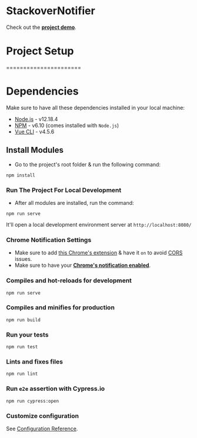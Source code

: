# StackoverNotifier

Check out the **[project demo](https://manuel-suarez-abascal.github.io/stackoverNotifier/)**.

# Project Setup

======================

# Dependencies

Make sure to have all these dependencies installed in your local machine:

- [Node.js](https://nodejs.org/en/) - v12.18.4
- [NPM](https://www.npmjs.com/) - v6.10 (comes installed with `Node.js`)
- [Vue CLI](https://cli.vuejs.org/guide/installation.html) - v4.5.6


## Install Modules

- Go to the project's root folder & run the following command:
```
npm install
```

### Run The Project For Local Development

- After all modules are installed, run the command:
```
npm run serve
```
It'll open a local development environment server at ```http://localhost:8080/```

### Chrome Notification Settings

- Make sure to add [this Chrome's extension](https://chrome.google.com/webstore/detail/moesif-origin-cors-change/digfbfaphojjndkpccljibejjbppifbc) & have it `on` to avoid [CORS](https://developer.mozilla.org/en-US/docs/Web/HTTP/CORS) issues.
- Make sure to have your **[Chrome's notification enabled](https://support.google.com/chrome/answer/3220216?co=GENIE.Platform%3DDesktop&hl=en)**.

### Compiles and hot-reloads for development
```
npm run serve
```

### Compiles and minifies for production
```
npm run build
```

### Run your tests
```
npm run test
```

### Lints and fixes files
```
npm run lint
```

### Run `e2e` assertion with Cypress.io

```
npm run cypress:open
```

### Customize configuration
See [Configuration Reference](https://cli.vuejs.org/config/).
